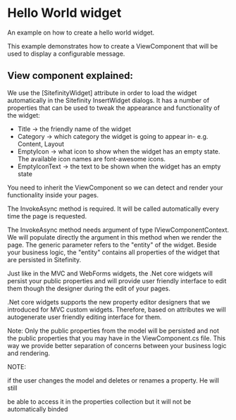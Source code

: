 # Hello World widget
An example on how to create a hello world widget.

This example demonstrates how to create a ViewComponent that will be used to display a configurable message.

## View component explained: 

We use the [SitefinityWidget] attribute in order to load the widget automatically in the Sitefinity InsertWidget dialogs.
It has a number of properties that can be used to tweak the appearance and functionality of the widget:

* Title -> the friendly name of the widget
* Category -> which category the widget is going to appear in- e.g. Content, Layout
* EmptyIcon -> what icon to show when the widget has an empty state. The available icon names are font-awesome icons.
* EmptyIconText -> the text to be shown when the widget has an empty state

You need to inherit the ViewComponent so we can detect and render your functionality inside your pages.

The InvokeAsync method is required. It will be called automatically every time the page is requested.

The InvokeAsync method needs argument of type IViewComponentContext<T>. We will populate directly the argument in this method when we render the page. The generic parameter refers to the "entity" of the widget. Beside your business logic, the "entity" contains all properties of the widget that are persisted in Sitefinity.

Just like in the MVC and WebForms widgets, the .Net core widgets will persist your public properties and will provide user friendly interface to edit them though the designer during the edit of your pages.  

.Net core widgets supports the new property editor designers that we introduced for MVC custom widgets. Therefore, based on attributes we will autogenerate user friendly editing interface for them. 

Note: Only the public properties from the model will be persisted and not the public properties that you may have in the ViewComponent.cs file. This way we provide better separation of concerns between your business logic and rendering. 

NOTE: 

if the user changes the model and deletes or renames a property. He will still 

be able to access it in the properties collection but it will not be automatically binded 
